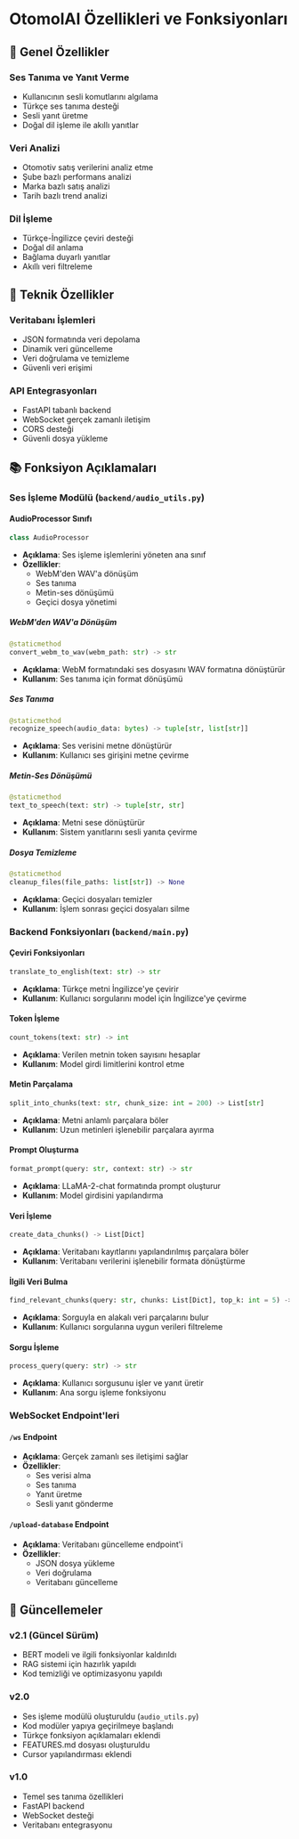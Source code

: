# OtomolAI Özellikleri ve Fonksiyonları

## 🎯 Genel Özellikler

### Ses Tanıma ve Yanıt Verme
- Kullanıcının sesli komutlarını algılama
- Türkçe ses tanıma desteği
- Sesli yanıt üretme
- Doğal dil işleme ile akıllı yanıtlar

### Veri Analizi
- Otomotiv satış verilerini analiz etme
- Şube bazlı performans analizi
- Marka bazlı satış analizi
- Tarih bazlı trend analizi

### Dil İşleme
- Türkçe-İngilizce çeviri desteği
- Doğal dil anlama
- Bağlama duyarlı yanıtlar
- Akıllı veri filtreleme

## 🔧 Teknik Özellikler

### Veritabanı İşlemleri
- JSON formatında veri depolama
- Dinamik veri güncelleme
- Veri doğrulama ve temizleme
- Güvenli veri erişimi

### API Entegrasyonları
- FastAPI tabanlı backend
- WebSocket gerçek zamanlı iletişim
- CORS desteği
- Güvenli dosya yükleme

## 📚 Fonksiyon Açıklamaları

### Ses İşleme Modülü (`backend/audio_utils.py`)

#### AudioProcessor Sınıfı
```python
class AudioProcessor
```
- **Açıklama**: Ses işleme işlemlerini yöneten ana sınıf
- **Özellikler**:
  - WebM'den WAV'a dönüşüm
  - Ses tanıma
  - Metin-ses dönüşümü
  - Geçici dosya yönetimi

##### WebM'den WAV'a Dönüşüm
```python
@staticmethod
convert_webm_to_wav(webm_path: str) -> str
```
- **Açıklama**: WebM formatındaki ses dosyasını WAV formatına dönüştürür
- **Kullanım**: Ses tanıma için format dönüşümü

##### Ses Tanıma
```python
@staticmethod
recognize_speech(audio_data: bytes) -> tuple[str, list[str]]
```
- **Açıklama**: Ses verisini metne dönüştürür
- **Kullanım**: Kullanıcı ses girişini metne çevirme

##### Metin-Ses Dönüşümü
```python
@staticmethod
text_to_speech(text: str) -> tuple[str, str]
```
- **Açıklama**: Metni sese dönüştürür
- **Kullanım**: Sistem yanıtlarını sesli yanıta çevirme

##### Dosya Temizleme
```python
@staticmethod
cleanup_files(file_paths: list[str]) -> None
```
- **Açıklama**: Geçici dosyaları temizler
- **Kullanım**: İşlem sonrası geçici dosyaları silme

### Backend Fonksiyonları (`backend/main.py`)

#### Çeviri Fonksiyonları
```python
translate_to_english(text: str) -> str
```
- **Açıklama**: Türkçe metni İngilizce'ye çevirir
- **Kullanım**: Kullanıcı sorgularını model için İngilizce'ye çevirme

#### Token İşleme
```python
count_tokens(text: str) -> int
```
- **Açıklama**: Verilen metnin token sayısını hesaplar
- **Kullanım**: Model girdi limitlerini kontrol etme

#### Metin Parçalama
```python
split_into_chunks(text: str, chunk_size: int = 200) -> List[str]
```
- **Açıklama**: Metni anlamlı parçalara böler
- **Kullanım**: Uzun metinleri işlenebilir parçalara ayırma

#### Prompt Oluşturma
```python
format_prompt(query: str, context: str) -> str
```
- **Açıklama**: LLaMA-2-chat formatında prompt oluşturur
- **Kullanım**: Model girdisini yapılandırma

#### Veri İşleme
```python
create_data_chunks() -> List[Dict]
```
- **Açıklama**: Veritabanı kayıtlarını yapılandırılmış parçalara böler
- **Kullanım**: Veritabanı verilerini işlenebilir formata dönüştürme

#### İlgili Veri Bulma
```python
find_relevant_chunks(query: str, chunks: List[Dict], top_k: int = 5) -> List[str]
```
- **Açıklama**: Sorguyla en alakalı veri parçalarını bulur
- **Kullanım**: Kullanıcı sorgularına uygun verileri filtreleme

#### Sorgu İşleme
```python
process_query(query: str) -> str
```
- **Açıklama**: Kullanıcı sorgusunu işler ve yanıt üretir
- **Kullanım**: Ana sorgu işleme fonksiyonu

### WebSocket Endpoint'leri

#### `/ws` Endpoint
- **Açıklama**: Gerçek zamanlı ses iletişimi sağlar
- **Özellikler**:
  - Ses verisi alma
  - Ses tanıma
  - Yanıt üretme
  - Sesli yanıt gönderme

#### `/upload-database` Endpoint
- **Açıklama**: Veritabanı güncelleme endpoint'i
- **Özellikler**:
  - JSON dosya yükleme
  - Veri doğrulama
  - Veritabanı güncelleme

## 🔄 Güncellemeler

### v2.1 (Güncel Sürüm)
- BERT modeli ve ilgili fonksiyonlar kaldırıldı
- RAG sistemi için hazırlık yapıldı
- Kod temizliği ve optimizasyonu yapıldı

### v2.0
- Ses işleme modülü oluşturuldu (`audio_utils.py`)
- Kod modüler yapıya geçirilmeye başlandı
- Türkçe fonksiyon açıklamaları eklendi
- FEATURES.md dosyası oluşturuldu
- Cursor yapılandırması eklendi

### v1.0
- Temel ses tanıma özellikleri
- FastAPI backend
- WebSocket desteği
- Veritabanı entegrasyonu 